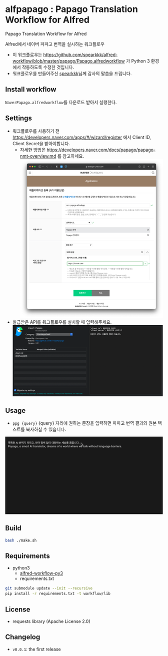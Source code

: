 alfpapago : Papago Translation Workflow for Alfred
==============

Papago Translation Workflow for Alfred

Alfred에서 네이버 파파고 번역을 실시하는 워크플로우

* 이 워크플로우는 https://github.com/spearkkk/alfred-workflow/blob/master/papago/Papago.alfredworkflow 가 Python 3 환경에서 작동하도록 수정한 것입니다.
* 워크플로우를 만들어주신 [spearkkk](https://github.com/spearkkk)님께 감사의 말씀을 드립니다.

Install workflow
--------------
 `NaverPapago.alfredworkflow`를 다운로드 받아서 실행한다.

Settings
-------------
* 워크플로우를 사용하기 전 https://developers.naver.com/apps/#/wizard/register 에서 Client ID, Client Secret을 받아야합니다.
  * 자세한 방법은 https://developers.naver.com/docs/papago/papago-nmt-overview.md 를 참고하세요.
  ![등록](register.png)
* 발급받은 API를 워크플로우를 설치할 때 입력해주세요.
  ![워크플로우 등록](register_client.png)

Usage
--------------
* `ppg {query}` {query} 자리에 원하는 문장을 입력하면 파파고 번역 결과와 원본 텍스트를 복사하실 수 있습니다.

![papago test](papago_test.gif)

Build
--------------
```bash
bash ./make.sh
```

Requirements
--------------

* python3
  * [alfred-workflow-py3](https://github.com/kw-lee/alfred-workflow-py3.git)
  * requirements.txt

```bash
git submodule update --init --recursive
pip install -r requirements.txt -t workflow/lib
```

License
--------------
- requests library (Apache License 2.0)

Changelog
--------------

- `v0.0.1`: the first release